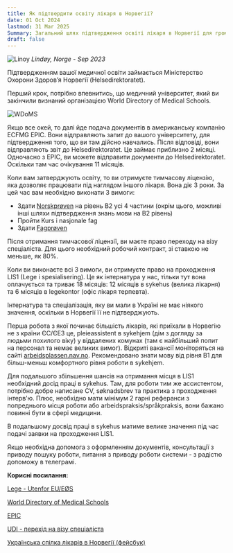 ```yaml
---
title: Як підтвердити освіту лікаря в Норвегії?
date: 01 Oct 2024
lastmod: 31 Mar 2025
Summary: Загальний шлях підтвердження освіті лікаря в Норвегії для громадян України
draft: false
---
```


![Linoy](/img/doctor-in-norway/lindoy.webp)
*Lindøy, Norge - Sep 2023*

Підтвердженням вашої медичної освіти займається Міністерство Охорони Здоровʼя Норвегії (Helsedirektoratet).

Перший крок, потрібно впевнитись, що медичний університет, який ви закінчили визнаний організацією World Directory of Medical Schools.

![WDoMS](/img/doctor-in-norway/WDoMS.png)

Якщо все окей, то далі йде подача документів в американську компанію ECFMG EPIC. Вони відправляють запит до вашого університету, для підтвердження того, що ви там дійсно навчались. Після відповіді, вони відправляють звіт до Helsedirektoratet. Це займає приблизно 2 місяці.
Одночасно з EPIC, ви можете відправити документи до Helsedirektoratet. Оскільки там час очікування 11 місяців.

Коли вам затверджують освіту, то ви отримуєте тимчасову ліцензію, яка дозволяє працювати під наглядом іншого лікаря. Вона діє 3 роки. За цей час вам необхідно виконати 3 вимоги:

* Здати [Norskprøven](/articles/norskproven) на рівень B2 усі 4 частини (окрім цього, можливі інші шляхи підтвердження знань мови на B2 рівень)
* Пройти Kurs i nasjonale fag
* Здати [Fagprøven](/articles/fagproven)

Після отримання тимчасової ліцензії, ви маєте право переходу на візу спеціаліста. Для цього необхідний робочий контракт, зі ставкою не меньше, як 80%.

Коли ви виконаєте всі 3 вимоги, ви отримуєте право на проходження LIS1 (Lege i spesialisering). Це як інтернатура у нас, тільки тут вона оплачується та триває 18 місяців: 12 місяців в sykehus (велика лікарня) та 6 місяців в legekontor (офіс лікаря терпевта).

Інтернатура та спеціалізація, яку ви мали в Україні не має ніякого значення, оскільки в Норвегії її не підтверджують.

Перша робота з якої починає більшість лікарів, які приїхали в Норвегію не з країни ЄС/ЄЕЗ це, pleieassistent в sykehjem (дім з догляду за людьми похилого віку) у віддалених комунах (там є найбільший попит на персонал та немає великих вимог). Відкриті вакансії моніторяться на сайті [arbeidsplassen.nav.no](https://arbeidsplassen.nav.no/). Рекомендовано знати мову від рівня B1 для більш-меньш комфортного рівня роботи в sykehjem.

Для подальшого збільшення шансів на отримання місця в LIS1 необхідний досід праці в sykehus. Там, для роботи тим же ассистентом, потрібно добре написане CV, søknadsbrev та практика з проходження інтерв'ю. Плюс, необхідно мати мінімум 2 гарні реферанси з попреднього місця роботи або arbeidspraksis/språkpraksis, вони бажано повинні бути в сфері медицини.

В подальшому досвід праці в sykehus матиме велике значення під час подачі заявки на проходження LIS1.

Якщо необхідна допомога з оформленням документів, консультації з приводу пошуку роботи, питання з приводу роботи системи - з радістю допоможу в телеграмі.

**Корисні посилання:**

[Lege - Utenfor EU/EØS](https://www.helsedirektoratet.no/tema/autorisasjon-og-spesialistutdanning/autorisasjon-og-lisens?path=15-3-2-lege-utenfor-eueos#:~:text=Du%20b%C3%B8r%20legge%20ved%20autorisasjon,om%20type%20stilling%20og%20arbeid.)

[World Directory of Medical Schools](https://search.wdoms.org/)

[EPIC](https://www.ecfmg.org/psv/instructions-norway.html)

[UDI - перехід на візу спеціаліста](https://www.udi.no/skal-soke/arbeidsinnvandring/faglart/?c=ukr)

[Українська спілка лікарів в Норвегії (фейсбук)](https://www.facebook.com/groups/741614834474711) 
